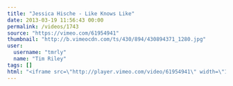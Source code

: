 ```yaml
---
title: "Jessica Hische - Like Knows Like"
date: 2013-03-19 11:56:43 00:00
permalink: /videos/1743
source: "https://vimeo.com/61954941"
thumbnail: "http://b.vimeocdn.com/ts/430/894/430894371_1280.jpg"
user:
  username: "tmrly"
  name: "Tim Riley"
tags: []
html: "<iframe src=\"http://player.vimeo.com/video/61954941\" width=\"1280\" height=\"720\" frameborder=\"0\" webkitAllowFullScreen mozallowfullscreen allowFullScreen></iframe>"
---
```


